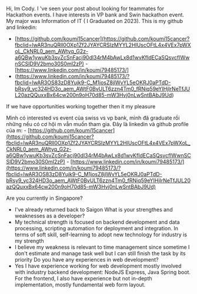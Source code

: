 
Hi, Im Cody.
I 've seen your post about looking for teammates for Hackathon events.
I have interests in VP bank and Swin hackathon event.
My major was Information of IT ( I Graduated on 2023). This is my github and linkedin:
- [https://github.com/koumi15cancer](https://github.com/koumi15cancer?fbclid=IwAR3nuQRll0OXp1Zf2JYAYCRSIzMYYL2HlUscOFtL4x4VEx7pWXoL_CkNRL0_aem_AWtyq_G2z-a6QBw1ywuKb3svZcSnFacj90dl34rM4bAwLx8d1wvKfIdECaSQsvcfIWwnSCSID9V2bmo30S0mI2zP) - [https://www.linkedin.com/in/koumi79485173/]
- (https://www.linkedin.com/in/koumi79485173/?fbclid=IwAR3OS83zD8Yujk9-C_M1josZ8jlWvYL5eOKRJ0aPTdD-bRsy9_yc324HD3o_aem_AWtF0BvULT6zzn4Tm0_fRNiq59eYIHjIrNeTfJUL20azQQuxxBx64cw200n9oH70d85-mW3Hvj0nLwSntBAbJ9Ud)

If we have opportunities working together then it my pleasure

Mình có interested vs event của swiss vs vp bank, mình đã graduate rồi những nếu có cơ hội m vẫn muốn tham gia. Đây là linkedin và github profile của m: - [https://github.com/koumi15cancer](https://github.com/koumi15cancer?fbclid=IwAR3nuQRll0OXp1Zf2JYAYCRSIzMYYL2HlUscOFtL4x4VEx7pWXoL_CkNRL0_aem_AWtyq_G2z-a6QBw1ywuKb3svZcSnFacj90dl34rM4bAwLx8d1wvKfIdECaSQsvcfIWwnSCSID9V2bmo30S0mI2zP) - [https://www.linkedin.com/in/koumi79485173/](https://www.linkedin.com/in/koumi79485173/?fbclid=IwAR3OS83zD8Yujk9-C_M1josZ8jlWvYL5eOKRJ0aPTdD-bRsy9_yc324HD3o_aem_AWtF0BvULT6zzn4Tm0_fRNiq59eYIHjIrNeTfJUL20azQQuxxBx64cw200n9oH70d85-mW3Hvj0nLwSntBAbJ9Ud)


Are you currently in Singapore?
- I've already returned back to Saigon
What is your strengthes and weaknesses as a developer?
- My technical strength is focused on backend development and data processing, scripting automation for deployment and integration. 
  In terms of soft skill, self-learning to adopt new technology for industry is my strength
- I believe my weakness is relevant to time management since sometime I don't estimate and manage task well but I can still finish the task by its priority
Do you have any experiences in web development?
- Yes I have experience working for web development mostly involved with industry backend development: NodeJS Express, Java Spring boot.
   For the frontend, I also have experience but not in-depth implementation, mostly fundamental web form layout. 